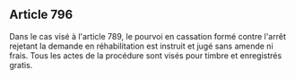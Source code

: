 Article 796
----
Dans le cas visé à l'article 789, le pourvoi en cassation formé contre l'arrêt
rejetant la demande en réhabilitation est instruit et jugé sans amende ni frais.
Tous les actes de la procédure sont visés pour timbre et enregistrés gratis.
